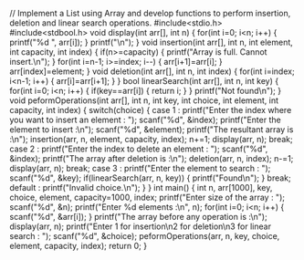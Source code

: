 // Implement a List using Array and develop functions to perform insertion, deletion and linear search operations.
#include<stdio.h>
#include<stdbool.h>
void display(int arr[], int n) {
    for(int i=0; i<n; i++) {
        printf("%d ", arr[i]);
    }
    printf("\n");
}
void insertion(int arr[], int n, int element, int capacity, int index) {
    if(n>=capacity) {
        printf("Array is full. Cannot insert.\n");
    }
    for(int i=n-1; i>=index; i--) {
        arr[i+1]=arr[i];
    }
    arr[index]=element;
}
void deletion(int arr[], int n, int index) {
    for(int i=index; i<n-1; i++) {
        arr[i]=arr[i+1];
    }
}
bool linearSearch(int arr[], int n, int key) {
    for(int i=0; i<n; i++) {
        if(key==arr[i]) {
            return i;
        } 
    }
    printf("Not found\n"); 
}
void peformOperations(int arr[], int n, int key, int choice, int element, int capacity, int index) {
    switch(choice) {
        case 1 :
        printf("Enter the index where you want to insert an element : ");
        scanf("%d", &index);
        printf("Enter the element to insert :\n");
        scanf("%d", &element);
        printf("The resultant array is :\n");
        insertion(arr, n, element, capacity, index);
        n+=1;
        display(arr, n);
        break;
        case 2 : 
        printf("Enter the index to delete an element : ");
        scanf("%d", &index);
        printf("The array after deletion is :\n");
        deletion(arr, n, index);
        n-=1;
        display(arr, n);
        break;
        case 3 :
        printf("Enter the element to search : ");
        scanf("%d", &key);
        if(linearSearch(arr, n, key)) {
            printf("Found\n");
        }
        break;
        default :
        printf("Invalid choice.\n");
    }
}
int main() {
    int n, arr[1000], key, choice, element, capacity=1000, index;
    printf("Enter size of the array : ");
    scanf("%d", &n);
    printf("Enter %d elements :\n", n);
    for(int i=0; i<n; i++) {
        scanf("%d", &arr[i]);
    }
    printf("The array before any operation is :\n");
    display(arr, n);
    printf("Enter 1 for insertion\n2 for deletion\n3 for linear search : ");
    scanf("%d", &choice);
    peformOperations(arr, n, key, choice, element, capacity, index);
    return 0; 
}

